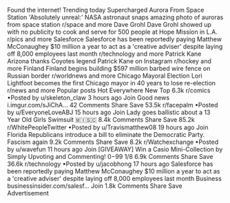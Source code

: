 Found the internet!
Trending today
Supercharged Aurora From Space Station
'Absolutely unreal:' NASA astronaut snaps amazing photo of auroras from space station
r/space and more
Dave Grohl
Dave Grohl showed up with no publicity to cook and serve for 500 people at Hope Mission in L.A.
r/pics and more
Salesforce
Salesforce has been reportedly paying Matthew McConaughey $10 million a year to act as a 'creative adviser' despite laying off 8,000 employees last month
r/technology and more
Patrick Kane
Arizona thanks Coyotes legend Patrick Kane on Instagram
r/hockey and more
Finland
Finland begins building $597 million barbed wire fence on Russian border
r/worldnews and more
Chicago Mayoral Election
Lori Lightfoot becomes the first Chicago mayor in 40 years to lose re-election
r/news and more
Popular posts
Hot
Everywhere
New
Top
6.3k
r/comics
•Posted by
u/skeleton_claw
3 hours ago
Join
Good news
i.imgur.com/sJiChA...
42 Comments
Share
Save
53.5k
r/facepalm
•Posted by
u/EveryoneLoveABJ
15 hours ago
Join
Lady goes ballistic about a 13 Year Old Girls Swimsuit
 🇲​🇮​🇸​🇨​
8.4k Comments
Share
Save
85.2k
r/WhitePeopleTwitter
•Posted by
u/Travismatthew08
19 hours ago
Join
Florida Republicans introduce a bill to eliminate the Democratic Party.
Fascism again
9.2k Comments
Share
Save
8.2k
r/Watchexchange
•Posted by
u/wavefun
11 hours ago
Join
[GIVEAWAY] Win a Casio Mini-Collection by Simply Upvoting and Commenting!
$0-$99
1/8
6.9k Comments
Share
Save
36.6k
r/technology
•Posted by
u/jacobhong
17 hours ago
Salesforce has been reportedly paying Matthew McConaughey $10 million a year to act as a 'creative adviser' despite laying off 8,000 employees last month
Business
businessinsider.com/salesf...
Join
1.8k Comments
Share
Save
Advertisement